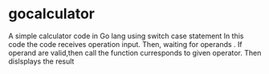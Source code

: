 # gocalculator
A simple calculator code in Go lang using switch case statement
 In this code the code receives operation input.
Then, waiting for operands .
If operand are valid,then call the function curresponds to given operator.
Then dislsplays the result
